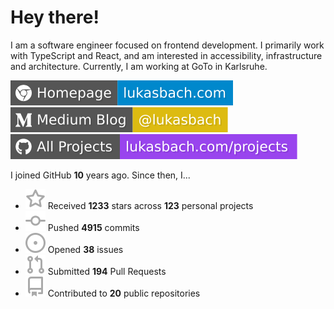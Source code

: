 # Hey there!

I am a software engineer focused on frontend development. I primarily work with TypeScript and React, and am interested in accessibility, infrastructure and architecture. Currently, I am working at GoTo in Karlsruhe.

[![Homepage](./icons/homepage.svg)](https://lukasbach.com)
[![Medium Blog](./icons/medium.svg)](https://medium.com/@lukasbach)
[![My Projects](./icons/projects.svg)](https://lukasbach.com/projects)

I joined GitHub **10** years ago. Since then, I...

- ![](./icons/star.svg) Received **1233** stars across **123** personal projects
- ![](./icons/commit.svg) Pushed **4915** commits
- ![](./icons/issues.svg) Opened **38** issues
- ![](./icons/pr.svg) Submitted **194** Pull Requests
- ![](./icons/repo.svg) Contributed to **20** public repositories
